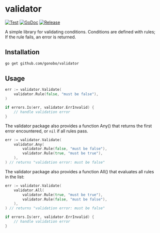 # validator

[![Test](https://github.com/gonobo/validator/actions/workflows/test.yml/badge.svg)](https://github.com/gonobo/validator/actions/workflows/test.yml)
[![GoDoc](https://godoc.org/github.com/gonobo/validator?status.svg)](http://godoc.org/github.com/gonobo/validator)
[![Release](https://img.shields.io/github/release/gonobo/validate.svg)](https://github.com/gonobo/validator/releases)

A simple library for validating conditions. Conditions are defined with rules; If the rule fails, an error is returned.

## Installation

```bash
go get github.com/gonobo/validator
```

## Usage

```go
err := validator.Validate(
	validator.Rule(false, "must be false"),
)

if errors.Is(err, validator.ErrInvalid) {
	// handle validation error
}
```

The validator package also provides a function Any() that returns the first error encountered,
or `nil` if all rules pass.

```go
err := validator.Validate(
	validator.Any(
		validator.Rule(false, "must be false"),
		validator.Rule(true, "must be true"),
	),
) // returns "validation error: must be false"
```

The validator package also provides a function All() that evaluates all rules in the list:

```go
err := validator.Validate(
	validator.All(
		validator.Rule(true, "must be true"),
		validator.Rule(false, "must be false"),
	),
) // returns "validation error: must be false"

if errors.Is(err, validator.ErrInvalid) {
	// handle validation error
}
```

